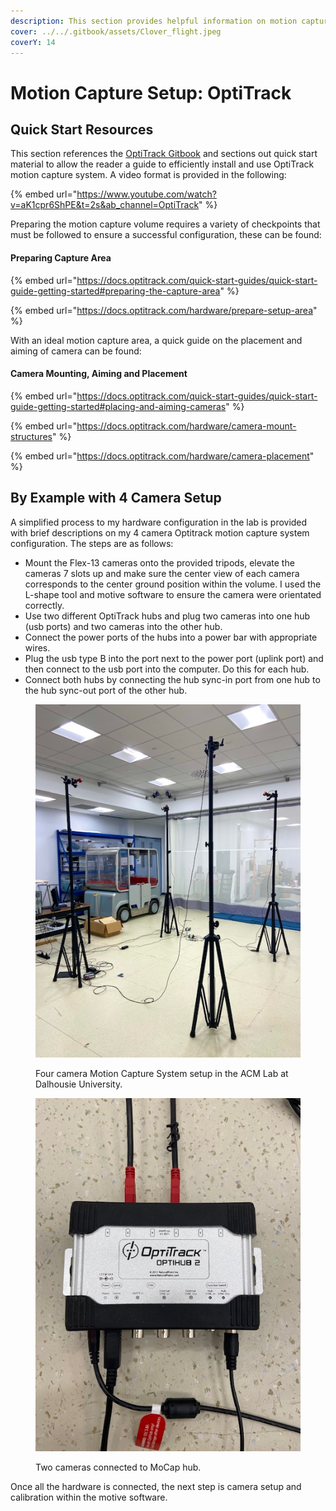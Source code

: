 ```yaml
---
description: This section provides helpful information on motion capture system setup.
cover: ../../.gitbook/assets/Clover_flight.jpeg
coverY: 14
---
```


# Motion Capture Setup: OptiTrack

## Quick Start Resources

This section references the [OptiTrack Gitbook](https://docs.optitrack.com/) and sections out quick start material to allow the reader a guide to efficiently install and use OptiTrack motion capture system. A video format is provided in the following:

{% embed url="https://www.youtube.com/watch?v=aK1cpr6ShPE&t=2s&ab_channel=OptiTrack" %}

Preparing the motion capture volume requires a variety of checkpoints that must be followed to ensure a successful configuration, these can be found:

#### Preparing Capture Area

{% embed url="https://docs.optitrack.com/quick-start-guides/quick-start-guide-getting-started#preparing-the-capture-area" %}

{% embed url="https://docs.optitrack.com/hardware/prepare-setup-area" %}

With an ideal motion capture area, a quick guide on the placement and aiming of camera can be found:

#### Camera Mounting, Aiming and Placement

{% embed url="https://docs.optitrack.com/quick-start-guides/quick-start-guide-getting-started#placing-and-aiming-cameras" %}

{% embed url="https://docs.optitrack.com/hardware/camera-mount-structures" %}

{% embed url="https://docs.optitrack.com/hardware/camera-placement" %}

## By Example with 4 Camera Setup

A simplified process to my hardware configuration in the lab is provided with brief descriptions on my 4 camera Optitrack motion capture system configuration. The steps are as follows: &#x20;

* Mount the Flex-13 cameras onto the provided tripods, elevate the cameras 7 slots up and make sure the center view of each camera corresponds to the center ground position within the volume. I used the L-shape tool and motive software to ensure the camera were orientated correctly.
* Use two different OptiTrack hubs and plug two cameras into one hub (usb ports) and two cameras into the other hub.
* Connect the power ports of the hubs into a power bar with appropriate wires.
* Plug the usb type B into the port next to the power port (uplink port) and then connect to the usb port into the computer. Do this for each hub.
* Connect both hubs by connecting the hub sync-in port from one hub to the hub sync-out port of the other hub.

<div>

<figure><img src="../../.gitbook/assets/Mocap.jpg" alt=""><figcaption><p>Four camera Motion Capture System setup in the ACM Lab at Dalhousie University.</p></figcaption></figure>

 

<figure><img src="../../.gitbook/assets/Mocap_hub.jpg" alt=""><figcaption><p>Two cameras connected to MoCap hub.</p></figcaption></figure>

</div>

Once all the hardware is connected, the next step is camera setup and calibration within the motive software.
